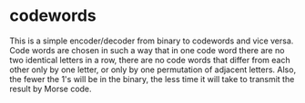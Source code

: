 # codewords
This is a simple encoder/decoder from binary to codewords and vice versa. Code words are chosen in such a way that in one code word there are no two identical letters in a row, there are no code words that differ from each other only by one letter, or only by one permutation of adjacent letters. Also, the fewer the 1's will be in the binary, the less time it will take to transmit the result by Morse code.
